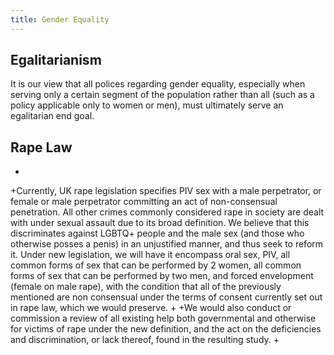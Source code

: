 ```yaml
---
title: Gender Equality
---
```

## Egalitarianism

It is our view that all polices regarding gender equality, especially when serving only a certain segment of the population rather than all (such as a policy applicable only to women or men), must ultimately serve an egalitarian end goal.

## Rape Law
 +
 +Currently, UK rape legislation specifies PIV sex with a male perpetrator, or female or male perpetrator committing an act of non-consensual penetration. All other crimes commonly considered rape in society are dealt with under sexual assault due to its broad definition. We believe that this discriminates against LGBTQ+ people and the male sex (and those who otherwise posses a penis) in an unjustified manner, and thus seek to reform it. Under new legislation, we will have it encompass oral sex, PIV, all common forms of sex that can be performed by 2 women, all common forms of sex that can be performed by two men, and forced envelopment (female on male rape), with the condition that all of the previously mentioned are non consensual under the terms of consent currently set out in rape law, which we would preserve.
 +
 +We would also conduct or commission a review of all existing help both governmental and otherwise for victims of rape under the new definition, and the act on the deficiencies and discrimination, or lack thereof, found in the resulting study.
 +